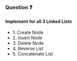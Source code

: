 <h3>Question ❓</h3>
<h4>Implement for all 3 Linked Lists</h4>
<ul>
    <li>1. Create Node</li> 
    <li>2. Insert Node</li> 
    <li>3. Delete Node</li> 
    <li>4. Reverse List</li> 
    <li>5. Concatenate List</li> 
</ul>
